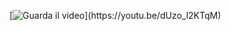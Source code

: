 [![Guarda il video]([https://img.youtube.com/vi/dUzo_l2KTqM/0.jpg](https://github.com/user-attachments/assets/8d2b9631-838c-44ff-9c40-b6169827e731))](https://youtu.be/dUzo_l2KTqM)
